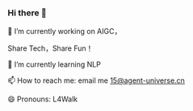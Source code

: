 ### Hi there 👋

<!--
**L4Walk/L4Walk** is a ✨ _special_ ✨ repository because its `README.md` (this file) appears on your GitHub profile.

Here are some ideas to get you started:

- 🔭 I’m currently working on AIGC，[蓝衫科技导航站](https://www.bluelskj.com)


Share Tech，Share Fun！

- 🌱 I’m currently learning NLP
- 📫 How to reach me: email me L4Walk@chuheng.tech
- 😄 Pronouns: L4Walk

[![Anurag's GitHub stats](https://github-readme-stats.vercel.app/api?username=L4Walk&show_icons=true&theme=prussian&count_private=true)](https://github.com/anuraghazra/github-readme-stats)

[![Top Langs](https://github-readme-stats.vercel.app/api/top-langs/?username=L4Walk&layout=compact&count_private=true)](https://github.com/anuraghazra/github-readme-stats)
-->

🔭 I’m currently working on AIGC，  

Share Tech，Share Fun！ 

🌱 I’m currently learning NLP  

📫 How to reach me: email me 15@agent-universe.cn

😄 Pronouns: L4Walk  


